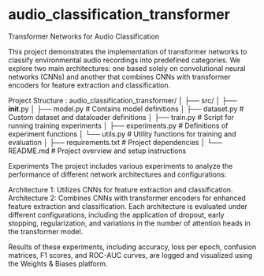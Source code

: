 # audio_classification_transformer

Transformer Networks for Audio Classification

This project demonstrates the implementation of transformer networks to classify environmental audio recordings into predefined categories. We explore two main architectures: one based solely on convolutional neural networks (CNNs) and another that combines CNNs with transformer encoders for feature extraction and classification.

Project Structure : 
audio_classification_transformer/
│
├── src/
│   ├── __init__.py
│   ├── model.py        # Contains model definitions
│   ├── dataset.py      # Custom dataset and dataloader definitions
│   ├── train.py        # Script for running training experiments
│   ├── experiments.py  # Definitions of experiment functions
│   └── utils.py        # Utility functions for training and evaluation
│
├── requirements.txt    # Project dependencies
│
└── README.md           # Project overview and setup instructions

Experiments
The project includes various experiments to analyze the performance of different network architectures and configurations:

Architecture 1: Utilizes CNNs for feature extraction and classification.
Architecture 2: Combines CNNs with transformer encoders for enhanced feature extraction and classification.
Each architecture is evaluated under different configurations, including the application of dropout, early stopping, regularization, and variations in the number of attention heads in the transformer model.

Results of these experiments, including accuracy, loss per epoch, confusion matrices, F1 scores, and ROC-AUC curves, are logged and visualized using the Weights & Biases platform.
